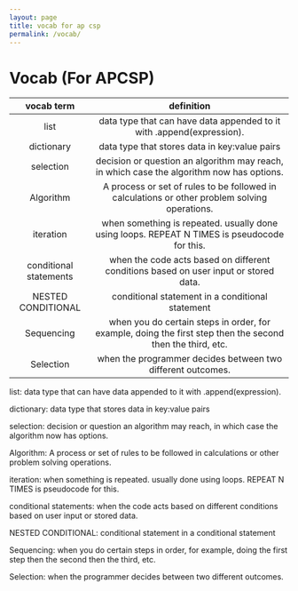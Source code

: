 ```yaml
---
layout: page
title: vocab for ap csp
permalink: /vocab/
---
```


# Vocab (For APCSP)

|       vocab term       |                                                 definition                                                 |
|:----------------------:|:----------------------------------------------------------------------------------------------------------:|
| list                   | data type that can have data appended to it with .append(expression).                                      |
| dictionary             | data type that stores data in key:value pairs                                                              |
| selection              | decision or question an algorithm may reach, in which case the algorithm now has options.                  |
| Algorithm              | A process or set of rules to be followed in calculations or other problem solving operations.              |
| iteration              | when something is repeated. usually done using loops. REPEAT N TIMES is pseudocode for this.               |
| conditional statements | when the code acts based on different conditions based on user input or stored data.                       |
| NESTED CONDITIONAL     | conditional statement in a conditional statement                                                           |
| Sequencing             | when you do certain steps in order, for example, doing the first step then the second then the third, etc. |
| Selection              | when the programmer decides between two different outcomes.                                                |






list: data type that can have data appended to it with .append(expression). 

dictionary: data type that stores data in key:value pairs


selection: decision or question an algorithm may reach, in which case the algorithm now has options.

Algorithm: A process or set of rules to be followed in calculations or other problem solving operations.

iteration: when something is repeated. usually done using loops. REPEAT N TIMES is pseudocode for this.

conditional statements: when the code acts based on different conditions based on user input or stored data.

NESTED CONDITIONAL: conditional statement in a conditional statement

Sequencing: when you do certain steps in order, for example, doing the first step then the second then the third, etc.

Selection: when the programmer decides between two different outcomes.

